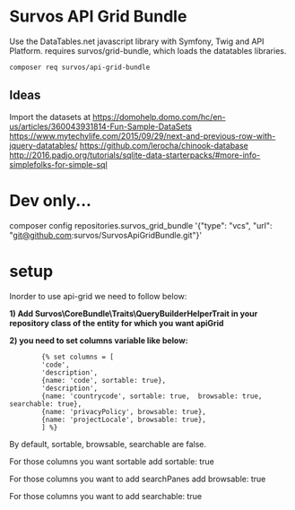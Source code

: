 # Survos API Grid Bundle

Use the DataTables.net javascript library with Symfony, Twig and API Platform.
requires survos/grid-bundle, which loads the datatables libraries.

```bash
composer req survos/api-grid-bundle
```

## 

## Ideas

Import the datasets at https://domohelp.domo.com/hc/en-us/articles/360043931814-Fun-Sample-DataSets
https://www.mytechylife.com/2015/09/29/next-and-previous-row-with-jquery-datatables/
https://github.com/lerocha/chinook-database
http://2016.padjo.org/tutorials/sqlite-data-starterpacks/#more-info-simplefolks-for-simple-sql

# Dev only...

composer config repositories.survos_grid_bundle '{"type": "vcs", "url": "git@github.com:survos/SurvosApiGridBundle.git"}'

# setup
Inorder to use api-grid we need to follow below:

**1) Add Survos\CoreBundle\Traits\QueryBuilderHelperTrait in your repository class of the entity for which you want apiGrid**

**2) you need to set columns variable like below:**
```
        {% set columns = [
        'code',
        'description',
        {name: 'code', sortable: true},
        'description',
        {name: 'countrycode', sortable: true,  browsable: true, searchable: true},
        {name: 'privacyPolicy', browsable: true},
        {name: 'projectLocale', browsable: true},
        ] %}
```
By default, sortable, browsable, searchable are false.

For those columns you want sortable add sortable: true

For those columns you want to add searchPanes add browsable: true

For those columns you want to add searchable: true

